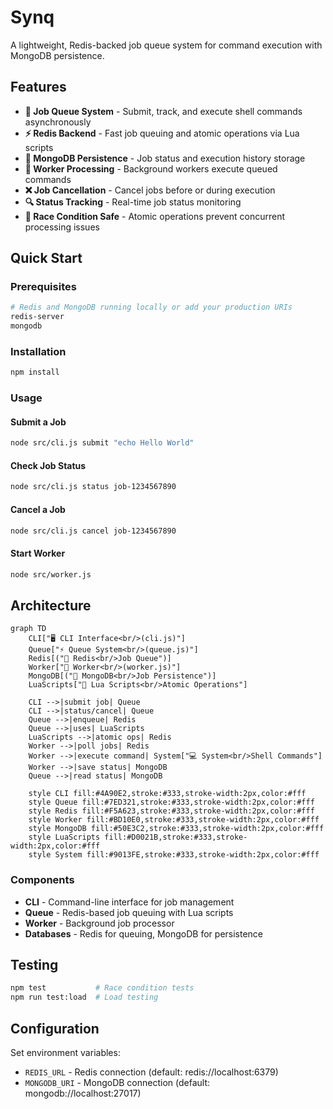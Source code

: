 # Synq

A lightweight, Redis-backed job queue system for command execution with MongoDB persistence.

## Features

- **🚀 Job Queue System** - Submit, track, and execute shell commands asynchronously
- **⚡ Redis Backend** - Fast job queuing and atomic operations via Lua scripts
- **💾 MongoDB Persistence** - Job status and execution history storage
- **🔄 Worker Processing** - Background workers execute queued commands
- **❌ Job Cancellation** - Cancel jobs before or during execution
- **🔍 Status Tracking** - Real-time job status monitoring
- **🧪 Race Condition Safe** - Atomic operations prevent concurrent processing issues

## Quick Start

### Prerequisites
```bash
# Redis and MongoDB running locally or add your production URIs
redis-server
mongodb
```

### Installation
```bash
npm install
```

### Usage

#### Submit a Job
```bash
node src/cli.js submit "echo Hello World"
```

#### Check Job Status
```bash
node src/cli.js status job-1234567890
```

#### Cancel a Job
```bash
node src/cli.js cancel job-1234567890
```

#### Start Worker
```bash
node src/worker.js
```

## Architecture

```mermaid
graph TD
    CLI["🖥️ CLI Interface<br/>(cli.js)"] 
    Queue["⚡ Queue System<br/>(queue.js)"]
    Redis[("🔴 Redis<br/>Job Queue")]
    Worker["🔄 Worker<br/>(worker.js)"]
    MongoDB[("🍃 MongoDB<br/>Job Persistence")]
    LuaScripts["📜 Lua Scripts<br/>Atomic Operations"]
    
    CLI -->|submit job| Queue
    CLI -->|status/cancel| Queue
    Queue -->|enqueue| Redis
    Queue -->|uses| LuaScripts
    LuaScripts -->|atomic ops| Redis
    Worker -->|poll jobs| Redis
    Worker -->|execute command| System["💻 System<br/>Shell Commands"]
    Worker -->|save status| MongoDB
    Queue -->|read status| MongoDB
    
    style CLI fill:#4A90E2,stroke:#333,stroke-width:2px,color:#fff
    style Queue fill:#7ED321,stroke:#333,stroke-width:2px,color:#fff
    style Redis fill:#F5A623,stroke:#333,stroke-width:2px,color:#fff
    style Worker fill:#BD10E0,stroke:#333,stroke-width:2px,color:#fff
    style MongoDB fill:#50E3C2,stroke:#333,stroke-width:2px,color:#fff
    style LuaScripts fill:#D0021B,stroke:#333,stroke-width:2px,color:#fff
    style System fill:#9013FE,stroke:#333,stroke-width:2px,color:#fff
```

### Components

- **CLI** - Command-line interface for job management
- **Queue** - Redis-based job queuing with Lua scripts
- **Worker** - Background job processor
- **Databases** - Redis for queuing, MongoDB for persistence

## Testing

```bash
npm test           # Race condition tests
npm run test:load  # Load testing
```

## Configuration

Set environment variables:
- `REDIS_URL` - Redis connection (default: redis://localhost:6379)
- `MONGODB_URI` - MongoDB connection (default: mongodb://localhost:27017) 